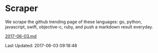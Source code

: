 # Scraper

We scrape the github trending page of these languages: go, python, javascript, swift, objective-c, ruby, and push a markdown result everyday.

[2017-06-03.md](https://github.com/henson/Scraper/blob/master/2017-06-03.md)

Last Updated: 2017-06-03 09:18:48